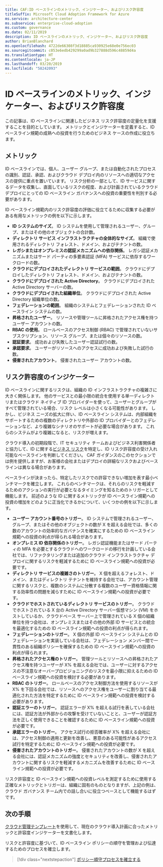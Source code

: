 ```yaml
---
title: CAF:ID ベースラインのメトリック、インジケーター、およびリスク許容度
titleSuffix: Microsoft Cloud Adoption Framework for Azure
ms.service: architecture-center
ms.subservice: enterprise-cloud-adoption
ms.custom: governance
ms.date: 02/11/2019
description: ID ベースラインのメトリック、インジケーター、およびリスク許容度
author: BrianBlanchard
ms.openlocfilehash: 4722de66308f3d18885ca930925e68e0e756ec03
ms.sourcegitcommit: c053e6edb429299a0ad9b327888d596c48859d4a
ms.translationtype: HT
ms.contentlocale: ja-JP
ms.lasthandoff: 03/20/2019
ms.locfileid: "58242093"
---
```

# <a name="identity-baseline-metrics-indicators-and-risk-tolerance"></a>ID ベースラインのメトリック、インジケーター、およびリスク許容度

この記事は、ID ベースラインに関連したビジネス リスク許容度の定量化を支援することを目的としています。 メトリックとインジケーターを定義すると、ID ベースライン規範の成熟への投資を行うためのビジネス ケースの作成に役立ちます。

## <a name="metrics"></a>メトリック

ID ベースラインでは、個人、ユーザー グループ、または自動化されたプロセスの識別、認証、承認、およびクラウド デプロイ内のリソースへの適切なアクセスの提供に重点を置いています。 リスク分析の一部として、ID サービスに関するデータを収集し、直面しているリスクの程度、および計画されているクラウド デプロイにとっての ID ベースライン ガバナンスへの投資の重要性を判別する必要があります。

ID ベースライン規範内のリスク許容度の評価に役立てるために収集する必要がある有用なメトリックの例を以下に示します。

- **ID システムのサイズ**。 ID システムを使用して管理されるユーザー、グループ、またはその他のオブジェクトの合計数。
- **ディレクトリ サービス インフラストラクチャの全体的なサイズ**。 組織で使用されるディレクトリ フォレスト、ドメイン、およびテナントの数。
- **レガシまたはオンプレミスの認証メカニズムへの依存関係**。 レガシ認証メカニズムまたはサード パーティの多要素認証 (MFA) サービスに依存するワークロードの数。
- **クラウドにデプロイされたディレクトリ サービスの範囲**。 クラウドにデプロイしたディレクトリ フォレスト、ドメイン、およびテナントの数。
- **クラウドにデプロイされた Active Directory**。 クラウドにデプロイされた Active Directory サーバーの数。
- **クラウドにデプロイされた組織単位**。 クラウドにデプロイされた Active Directory 組織単位の数。
- **フェデレーションの範囲**。 組織のシステムとフェデレーションされた ID ベースライン システムの数。  
- **昇格されたユーザー**。 リソースや管理ツールに昇格されたアクセス権を持つユーザー アカウントの数。
- **RBAC の使用**。 ロールベースのアクセス制御 (RBAC) で管理されていないサブスクリプション、リソース グループ、または個々のリソースの数。
- **認証要求**。 成功および失敗したユーザー認証試行の数。
- **承認要求**。 ユーザーがリソースへのアクセスに成功および失敗した試行の数。
- **侵害されたアカウント**。 侵害されたユーザー アカウントの数。

## <a name="risk-tolerance-indicators"></a>リスク許容度のインジケーター

ID ベースラインに関するリスクは、組織の ID インフラストラクチャの複雑さに大きく関係します。 他のサービスとの最小限の統合を使用する単一ディレクトリまたはクラウド ネイティブ ID プロバイダーを使って、ユーザーとグループがすべて管理されている場合、リスク レベルは小さくなる可能性があります。 しかし、ビジネス ニーズの拡大に伴い、ID ベースライン システムは、内部組織をサポートするための複数のディレクトリや外部の ID プロバイダーとのフェデレーションなど、より複雑なシナリオのサポートが必要な場合があります。 これらのシステムがより複雑になると、リスクが増えます。

クラウド導入の初期段階で、IT セキュリティ チームおよびビジネス利害関係者と協力して、ID に関する[ビジネス リスク](business-risks.md)を特定し、ID リスク許容度の受け入れ可能なベースラインを判断してください。 CAF ガイダンスのこのセクションでは例を提供しますが、お客様の会社またはデプロイの詳細なリスクおよびベースラインは異なる場合があります。

ベースラインが決まったら、特定したリスクでの許容できない増加を表す最小ベンチマークを確立します。 これらのベンチマークは、それらのリスクを軽減するためのアクションの実行が必要となるタイミングを知るためのトリガーとして機能します。 前述のような ID に関するメトリックが ID ベースライン規範への投資の増加をどのように正当化できるかについて、いくつかの例を以下に示します。

- **ユーザー アカウント番号のトリガー**。 ID システムで管理されるユーザー、グループ、またはその他のオブジェクトの数が X を超える会社では、多くの数のアカウントの効率的なガバナンスを確実にするための ID ベースライン規範への投資の利点が得られる場合があります。
- **オンプレミス ID 依存関係のトリガー**。 レガシ認証機能またはサード パーティの MFA を必要とするクラウドへのワークロードの移行を計画している会社では、リファクタリングまたは追加のクラウド インフラストラクチャ デプロイに関するリスクを軽減するために ID ベースライン規範への投資が必要です。
- **ディレクトリ サービスの複雑さのトリガー**。 X 個を超えるフォレスト、ドメイン、またはディレクトリ テナントを維持する会社では、アカウント管理に関するリスクと、複数のシステムに分散する複数のユーザー資格情報に関する効率性の問題を減らすために ID ベースライン規範への投資が必要です。
- **クラウドでホストされているディレクトリ サービスのトリガー**。 クラウドでホストされている X 台の Active Directory サーバー仮想マシン (VM) をホストしているか、クラウドベース サーバー上で管理されている X 個の組織単位を持つ会社は、オンプレミスまたはその他の外部 ID サービスとの統合を最適化するための ID ベースライン規範への投資の利点が得られます。
- **フェデレーションのトリガー**。 X 個の外部 ID ベースライン システムとの ID フェデレーションを実装している会社は、フェデレーション メンバー間で一貫性のある組織ポリシーを確保するための ID ベースライン規範への投資の利点が得られます。
- **昇格されたアクセス権のトリガー**。 管理ツールとリソースへの昇格されたアクセス権を持つユーザーが X% を超える会社では、ユーザーに対するアクセスの不注意なオーバープロビジョニングのリスクを最小限に抑えるための ID ベースライン規範への投資を検討する必要があります。
- **RBAC のトリガー**。 ロールベースのアクセス制御方法を使用するリソースが X% を下回る会社では、リソースへのアクセス権をユーザーに割り当てる最適化された方法を特定するために ID ベースライン規範への投資を検討する必要があります。
- **認証エラーのトリガー**。 認証エラーが X% を超える試行を表している会社には、認証方法が外部からの攻撃を受けていないことと、ユーザーが認証方法を正しく使用できることを確認するために ID ベースライン規範への投資が必要です。
- **承認エラーのトリガー**。 アクセス試行の拒否確率が X% を超える会社には、アクセス制御の適用と更新を改善し、悪意のある可能性があるアクセス試行を特定するために ID ベースライン規範への投資が必要です。
- **侵害されたアカウントのトリガー**。 侵害されたアカウントの数が X を超える会社には、認証メカニズムの強度とセキュリティを改善し、侵害されたアカウントに関するリスクを軽減するメカニズムを改善するために ID ベースライン規範への投資が必要です。

リスク許容度と ID ベースライン規範への投資レベルを測定するために使用する正確なメトリックとトリガーは、組織に固有のものとなりますが、上記の例は、クラウド ガバナンス チーム内での話し合いに役立つベースとして機能するはずです。

## <a name="next-steps"></a>次の手順

[クラウド管理テンプレート](./template.md)を使用して、現在のクラウド導入計画に合ったメトリックと許容度インジケーターを文書化します。

リスクと許容度に基づいて、ID ベースライン ポリシーの順守を管理および伝達するためのプロセスを確立します。

> [!div class="nextstepaction"]
> [ポリシー順守プロセスを確立する](compliance-processes.md)
